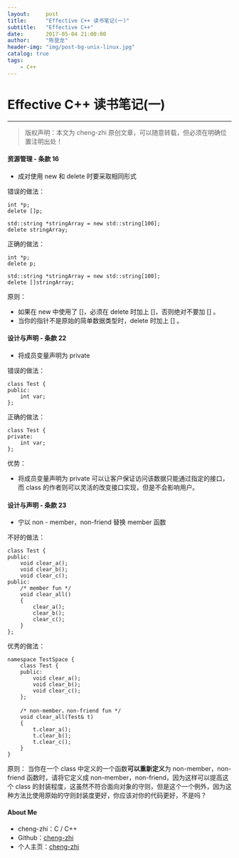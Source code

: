 ```yaml
---
layout:     post
title:      "Effective C++ 读书笔记(一)"
subtitle:   "Effective C++"
date:       2017-05-04 21:00:00
author:     "陈登龙"
header-img: "img/post-bg-unix-linux.jpg"
catalog: true
tags:
    - C++
---
```


# Effective C++ 读书笔记(一)
***
> 版权声明：本文为 cheng-zhi 原创文章，可以随意转载，但必须在明确位置注明出处！ 

#### 资源管理 - 条款 16
* 成对使用 new 和 delete 时要采取相同形式

错误的做法：

    int *p;
	delete []p;
	
    std::string *stringArray = new std::string[100];
    delete stringArray;
	
	

正确的做法：

    int *p;
    delete p;
    
    std::string *stringArray = new std::string[100];
    delete []stringArray;

原则：
* 如果在 new 中使用了 []，必须在 delete 时加上 []，否则绝对不要加 [] 。
* 当你的指针不是原始的简单数据类型时，delete 时加上 [] 。

#### 设计与声明 - 条款 22
* 将成员变量声明为 private

错误的做法：

    class Test {
	public:
		int var;
    };

正确的做法：

    class Test {
	private:
		int var;
	};

优势：
* 将成员变量声明为 private 可以让客户保证访问该数据只能通过指定的接口，而 class 的作者则可以灵活的改变接口实现，但是不会影响用户。


#### 设计与声明 - 条款 23
* 宁以 non - member，non-friend 替换 member 函数

不好的做法：

    class Test {
	public:
		void clear_a();
		void clear_b();
		void clear_c();
	public:
		/* member fun */
		void clear_all() 
		{
			clear_a();
			clear_b();
			clear_c();
		}
	};

优秀的做法：

    namespace TestSpace {
	    class Test {
		public:
			void clear_a();
			void clear_b();
			void clear_c();
		};
		
		/* non-member，non-friend fun */
		void clear_all(Test& t)
		{
			t.clear_a();
			t.clear_b();
			t.clear_c();
		}
	}

原则：
当你在一个 class 中定义的一个函数**可以重新定义**为 non-member，non-friend 函数时，请将它定义成 non-member，non-friend，因为这样可以提高这个 class 的封装程度，这虽然不符合面向对象的守则，但是这个一个例外，因为这种方法比使用原始的守则封装度更好，你应该对你的代码更好，不是吗？


#### About Me
* cheng-zhi：C / C++
* Github：[cheng-zhi](https://github.com/cheng-zhi)
* 个人主页：[cheng-zhi](https://cheng-zhi.github.io/)
